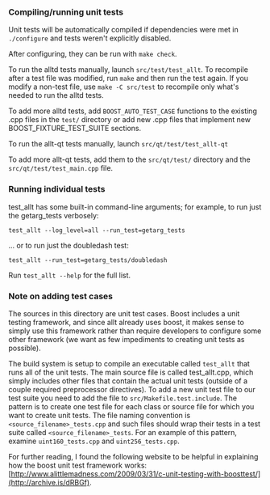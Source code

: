 ### Compiling/running unit tests

Unit tests will be automatically compiled if dependencies were met in `./configure`
and tests weren't explicitly disabled.

After configuring, they can be run with `make check`.

To run the alltd tests manually, launch `src/test/test_allt`. To recompile
after a test file was modified, run `make` and then run the test again. If you
modify a non-test file, use `make -C src/test` to recompile only what's needed
to run the alltd tests.

To add more alltd tests, add `BOOST_AUTO_TEST_CASE` functions to the existing
.cpp files in the `test/` directory or add new .cpp files that
implement new BOOST_FIXTURE_TEST_SUITE sections.

To run the allt-qt tests manually, launch `src/qt/test/test_allt-qt`

To add more allt-qt tests, add them to the `src/qt/test/` directory and
the `src/qt/test/test_main.cpp` file.

### Running individual tests

test_allt has some built-in command-line arguments; for
example, to run just the getarg_tests verbosely:

    test_allt --log_level=all --run_test=getarg_tests

... or to run just the doubledash test:

    test_allt --run_test=getarg_tests/doubledash

Run `test_allt --help` for the full list.

### Note on adding test cases

The sources in this directory are unit test cases.  Boost includes a
unit testing framework, and since allt already uses boost, it makes
sense to simply use this framework rather than require developers to
configure some other framework (we want as few impediments to creating
unit tests as possible).

The build system is setup to compile an executable called `test_allt`
that runs all of the unit tests.  The main source file is called
test_allt.cpp, which simply includes other files that contain the
actual unit tests (outside of a couple required preprocessor
directives). To add a new unit test file to our test suite you need
to add the file to `src/Makefile.test.include`. The pattern is to
create one test file for each class or source file for which you want
to create unit tests.  The file naming convention is
`<source_filename>_tests.cpp` and such files should wrap their tests
in a test suite called `<source_filename>_tests`.  For an example of
this pattern, examine `uint160_tests.cpp` and `uint256_tests.cpp`.

For further reading, I found the following website to be helpful in
explaining how the boost unit test framework works:
[http://www.alittlemadness.com/2009/03/31/c-unit-testing-with-boosttest/](http://archive.is/dRBGf).
